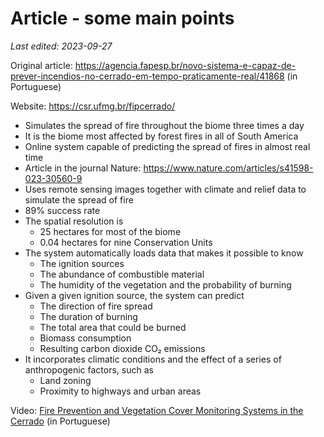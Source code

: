 # Article - some main points

*Last edited: 2023-09-27*

Original article: <https://agencia.fapesp.br/novo-sistema-e-capaz-de-prever-incendios-no-cerrado-em-tempo-praticamente-real/41868> (in Portuguese)

Website: <https://csr.ufmg.br/fipcerrado/>

- Simulates the spread of fire throughout the biome three times a day
- It is the biome most affected by forest fires in all of South America
- Online system capable of predicting the spread of fires in almost real time
- Article in the journal Nature: https://www.nature.com/articles/s41598-023-30560-9
- Uses remote sensing images together with climate and relief data to simulate the spread of fire
- 89% success rate
- The spatial resolution is
    - 25 hectares for most of the biome
    - 0.04 hectares for nine Conservation Units
- The system automatically loads data that makes it possible to know
    - The ignition sources
    - The abundance of combustible material
    - The humidity of the vegetation and the probability of burning
- Given a given ignition source, the system can predict
    - The direction of fire spread
    - The duration of burning
    - The total area that could be burned
    - Biomass consumption
    - Resulting carbon dioxide CO₂ emissions
- It incorporates climatic conditions and the effect of a series of anthropogenic factors, such as
    - Land zoning
    - Proximity to highways and urban areas

Video: [Fire Prevention and Vegetation Cover Monitoring Systems in the Cerrado](https://youtu.be/pVQNkL0tO4Q) (in Portuguese)

